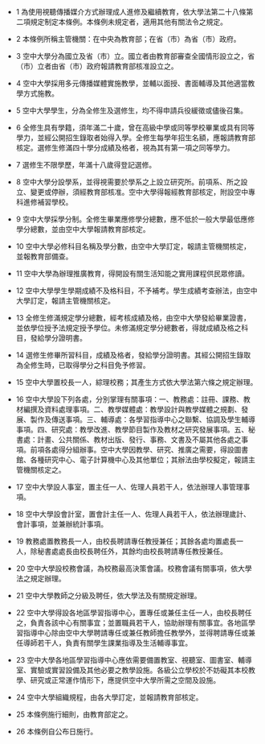 * 1 為使用視聽傳播媒介方式辦理成人進修及繼續教育，依大學法第二十八條第二項規定制定本條例。本條例未規定者，適用其他有關法令之規定。

* 2 本條例所稱主管機關：在中央為教育部；在省（市）為省（市）政府。

* 3 空中大學分為國立及省（市）立。國立者由教育部審查全國情形設立之，省（市）立者由省（市）政府報請教育部核准設立之。

* 4 空中大學採用多元傳播媒體實施教學，並輔以面授、書面輔導及其他適當教學方式施教。

* 5 空中大學學生，分為全修生及選修生，均不得申請兵役緩徵或儘後召集。

* 6 全修生具有學籍，須年滿二十歲，曾在高級中學或同等學校畢業或具有同等學力，並經公開招生錄取者始得入學。全修生每學年招生名額，應報請教育部核定。選修生修滿四十學分成績及格者，視為其有第一項之同等學力。

* 7 選修生不限學歷，年滿十八歲得登記選修。

* 8 空中大學分設學系，並得視需要於學系之上設立研究所。前項系、所之設立、變更或停辦，須經教育部核准。空中大學得報經教育部核定，附設空中專科進修補習學校。

* 9 空中大學採學分制。全修生畢業應修學分總數，應不低於一般大學最低應修學分總數，並由空中大學報請教育部核定。

* 10 空中大學必修科目名稱及學分數，由空中大學訂定，報請主管機關核定，並報教育部備查。

* 11 空中大學為辦理推廣教育，得開設有關生活知能之實用課程供民眾修讀。

* 12 空中大學學生學期成績不及格科目，不予補考。學生成績考查辦法，由空中大學訂定，報請主管機關核定。

* 13 全修生修滿規定學分總數，經考核成績及格，由空中大學發給畢業證書，並依學位授予法規定授予學位。未修滿規定學分總數者，得就成績及格之科目，發給學分證明書。

* 14 選修生修畢所習科目，成績及格者，發給學分證明書。其經公開招生錄取為全修生時，已取得學分之科目免予修習。

* 15 空中大學置校長一人，綜理校務；其產生方式依大學法第六條之規定辦理。

* 16 空中大學設下列各處，分別掌理有關事項：一、教務處：註冊、課務、教材編撰及資料處理事項。二、教學媒體處：教學設計與教學媒體之規劃、發展、製作及傳送事項。三、輔導處：各學習指導中心之聯繫、協調及學生輔導事項。四、研究處：教學改進、教學節目製作及教材之研究發展事項。五、秘書處：計畫、公共關係、教材出版、發行、事務、文書及不屬其他各處之事項。前項各處得分組辦事。空中大學因教學、研究、推廣之需要，得設圖書館、各種研究中心、電子計算機中心及其他單位；其辦法由學校擬定，報請主管機關核定之。

* 17 空中大學設人事室，置主任一人、佐理人員若干人，依法辦理人事管理事項。

* 18 空中大學設會計室，置會計主任一人、佐理人員若干人，依法辦理歲計、會計事項，並兼辦統計事項。

* 19 教務處置教務長一人，由校長聘請專任教授兼任；其餘各處均置處長一人，除秘書處處長由校長聘任外，其餘均由校長聘請專任教授兼任。

* 20 空中大學設校務會議，為校務最高決策會議。校務會議有關事項，依大學法之規定辦理。

* 21 空中大學教師之分級及聘任，依大學法及有關規定辦理。

* 22 空中大學得設各地區學習指導中心，置專任或兼任主任一人，由校長聘任之，負責各該中心有關事宜；並置職員若干人，協助辦理有關事宜。各地區學習指導中心除由空中大學聘請專任或兼任教師擔任教學外，並得聘請專任或兼任導師若干人，負責有關學生課業指導及生活輔導事宜。

* 23 空中大學各地區學習指導中心應依需要備置教室、視聽室、圖書室、輔導室、實驗或實習設備及其他必要之教學設施。各級公立學校於不妨礙其本校教學、研究或正常運作情形下，應提供空中大學所需之空間及設施。

* 24 空中大學組織規程，由各大學訂定，並報請教育部核定。

* 25 本條例施行細則，由教育部定之。

* 26 本條例自公布日施行。

